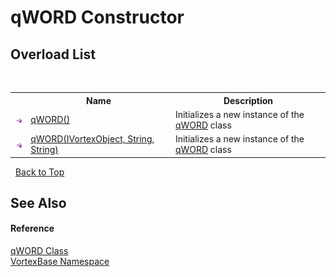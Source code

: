 # qWORD Constructor 
 


## Overload List
&nbsp;<table><tr><th></th><th>Name</th><th>Description</th></tr><tr><td>![Public method](media/pubmethod.gif "Public method")</td><td><a href="M_VortexBase_qWORD__ctor.md">qWORD()</a></td><td>
Initializes a new instance of the <a href="T_VortexBase_qWORD.md">qWORD</a> class</td></tr><tr><td>![Public method](media/pubmethod.gif "Public method")</td><td><a href="M_VortexBase_qWORD__ctor_1.md">qWORD(IVortexObject, String, String)</a></td><td>
Initializes a new instance of the <a href="T_VortexBase_qWORD.md">qWORD</a> class</td></tr></table>&nbsp;
<a href="#qword-constructor">Back to Top</a>

## See Also


#### Reference
<a href="T_VortexBase_qWORD.md">qWORD Class</a><br /><a href="N_VortexBase.md">VortexBase Namespace</a><br />